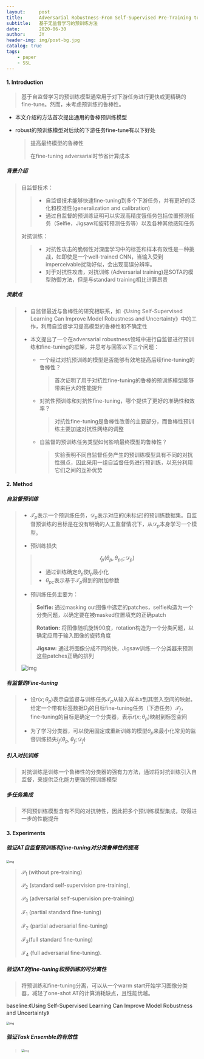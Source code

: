```yaml
---
layout:     post
title:      Adversarial Robustness-From Self-Supervised Pre-Training to Fine-Tuning
subtitle:   基于无监督学习的预训练方法
date:       2020-06-30
author:     JY
header-img: img/post-bg.jpg
catalog: true
tags:
    - paper
    - SSL
---
```




#### 1. Introduction

> 基于自监督学习的预训练模型通常用于对下游任务进行更快或更精确的fine-tune。然而，未考虑预训练的鲁棒性。

- 本文介绍的方法首次提出通用的鲁棒预训练模型

- robust的预训练模型对后续的下游任务fine-tune有以下好处

  > 提高最终模型的鲁棒性
  >
  > 在fine-tuning adversarial时节省计算成本



##### **背景介绍**

> 自监督技术：
>
> > - 自监督技术能够快速fine-tuning到多个下游任务，并有更好的泛化和校准性(generalization and calibration)
> > - 通过自监督的预训练证明可以实现高精度饿任务包括位置预测任务（Selfie，Jigsaw和旋转预测任务等）以及各种其他感知任务
>
> 
>
> 对抗训练：
>
> > - 对抗性攻击的脆弱性对深度学习中的标签和样本有效性是一种挑战，如即使是一个well-trained CNN，当输入受到imperceivable扰动好似，会出现高误分辨率。
> > - 对于对抗性攻击，对抗训练 (Adversarial training)是SOTA的模型防御方法，但是与standard training相比计算昂贵



##### 贡献点

> - 自监督最近与鲁棒性的研究相联系，如《Using Self-Supervised Learning Can Improve Model Robustness and Uncertainty》中的工作，利用自监督学习提高模型的鲁棒性和不确定性
>
> - 本文提出了一个在adversarial robustness领域中进行自监督进行预训练和fine-tuning的框架，并思考与回答以下三个问题：
>
>   - 一个经过对抗预训练的模型是否能够有效地提高后续fine-tuning的鲁棒性？
>
>     > 首次证明了用于对抗性fine-tuning的鲁棒的预训练模型能够带来巨大的性能提升
>
>   - 对抗性预训练和对抗性fine-tuning，哪个提供了更好的准确性和效率？
>
>     > 对抗性fine-tuning是鲁棒性改善的主要部分，而鲁棒性预训练主要加速对抗性网络的调整
>
>   - 自监督的预训练任务类型如何影响最终模型的鲁棒性？
>
>     > 实验表明不同自监督任务产生的预训练模型具有不同的对抗性弱点，因此采用一组自监督任务进行预训练，以充分利用它们之间的互补优势



#### 2. Method

##### 自监督预训练

>- $\mathcal{T}_p$表示一个预训练任务，$\mathcal{D}_p$表示对应的(未标记)的预训练数据集。自监督预训练的目标是在没有明确的人工监督情况下，从$\mathcal{D}_p$本身学习一个模型。
>
>- 预训练损失
>
>  > $$
>  > \mathcal{l}_p(\theta_p,\theta_{pc};\mathcal{D}_p)
>  > $$
>  >
>  > - 通过训练确定$\theta_p$使$l_p$最小化
>  > - $\theta_{pc}$表示基于$\mathcal{T}_p$得到的附加参数
>
>  
>
>- 预训练任务主要为：
>
>  > **Selfie:** 通过masking out图像中选定的patches，selfie构造为一个分类问题，以确定要在被masked位置填充的正确patch
>  >
>  > 
>  >
>  > **Rotation:** 将图像随机旋转90度，rotation构造为一个分类问题，以确定应用于输入图像的旋转角度
>  >
>  > 
>  >
>  > **Jigsaw:** 通过将图像分成不同的快，Jigsaw训练一个分类器来预测这些patches正确的排列
>
> 
>
> ![img](https://github.com/ZJU-CVs/zju-cvs.github.io/raw/master/img/picture/ad1.png)



##### 有监督的Fine-tuning

> - 设$r(x;\theta_p)$表示自监督与训练任务$\mathcal{T}_p$从输入样本$x$到其嵌入空间的映射。给定一个带有标签数据$D_f$的目标fine-tuning任务（下游任务）$\mathcal{T}_f$，fine-tuning的目标是确定一个分类器，表示$r(x;\theta_p)$映射到标签空间
>
> - 为了学习分类器，可以使用固定或重新训练的模型$\theta_p$来最小化常见的监督训练损失$l_f(\theta_p,\theta_f;\mathcal{D}_f)$



##### 引入对抗训练

> 对抗训练是训练一个鲁棒性的分类器的强有力方法，通过将对抗训练引入自监督，来提供泛化能力更强的预训练模型



##### 多任务集成

> 不同预训练模型含有不同的对抗特性，因此把多个预训练模型集成，取得进一步的性能提升



#### 3. Experiments

##### 验证AT自监督预训练和fine-tuning对分类鲁棒性的提高

<img src="https://github.com/ZJU-CVs/zju-cvs.github.io/raw/master/img/picture/ad2.png" alt="img" style="zoom:50%;" />

> $\mathcal{P}_1$ (without pre-training)
>
> $\mathcal{P}_2$ (standard self-supervision pre-training),
>
> $\mathcal{P}_3$ (adversarial self-supervision pre-training)
>
> $\mathcal{F}_1$ (partial standard ﬁne-tuning) 
>
> $\mathcal{F}_2$ (partial adversarial ﬁne-tuning) 
>
> $\mathcal{F}_3$(full standard ﬁne-tuning)
>
> $\mathcal{F}_4$ (full adversarial ﬁne-tuning).



##### 验证AT的fine-tuning和预训练的可分离性

> 将预训练和fine-tuning分离，可以从一个warm start开始学习图像分类器，减轻了one-shot AT的计算消耗缺点，且性能优越。

baseline:《Using Self-Supervised Learning Can Improve Model Robustness and Uncertainty》

<img src="https://github.com/ZJU-CVs/zju-cvs.github.io/raw/master/img/picture/ad4.png" alt="img" style="zoom:50%;" />

##### 验证Task Ensemble的有效性

> <img src="https://github.com/ZJU-CVs/zju-cvs.github.io/raw/master/img/picture/ad3.png" alt="img" style="zoom:50%;" />